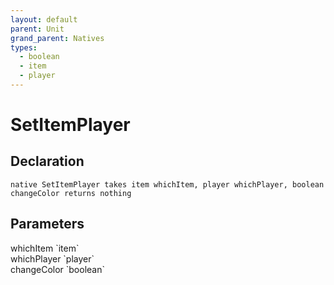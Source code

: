 ```yaml
---
layout: default
parent: Unit
grand_parent: Natives
types:
  - boolean
  - item
  - player
---
```


# SetItemPlayer

## Declaration

```
native SetItemPlayer takes item whichItem, player whichPlayer, boolean changeColor returns nothing
```

## Parameters
<dl>
  <dt>whichItem `item`</dt>
  <dd></dd>

  <dt>whichPlayer `player`</dt>
  <dd></dd>

  <dt>changeColor `boolean`</dt>
  <dd></dd>
</dl>